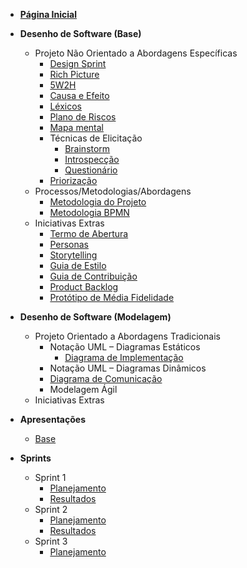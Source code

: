 -   [**Página Inicial**](/)

-   **Desenho de Software (Base)**

    -   Projeto Não Orientado a Abordagens Específicas
        -   [Design Sprint](./pages/base/designSprint.md)
        -   [Rich Picture](./pages/base/richPicture.md)
        -   [5W2H](./pages/base/5w2h.md)
        -   [Causa e Efeito](./pages/base/causaEefeito.md)
        -   [Léxicos](./pages/base/lexicos.md)
        -   [Plano de Riscos](./pages/base/planoRisco.md)
        -   [Mapa mental](./pages/base/mapaMental.md)
        -   Técnicas de Elicitação
            -   [Brainstorm](./pages/base/brainstorm.md)
            -   [Introspecção](./pages/base/introspeccao.md)
            -   [Questionário](./pages/base/questionario.md)
        -   [Priorização](./pages/base/moscow.md)
    -   Processos/Metodologias/Abordagens
        -   [Metodologia do Projeto](./pages/base/metodologia-do-projeto.md)
        -   [Metodologia BPMN](./pages/base/BPMN.md)
    -   Iniciativas Extras
        -   [Termo de Abertura](./pages/base/termodeabertura.md)
        -   [Personas](./pages/base/personas.md)
        -   [Storytelling](./pages/base/storyboard.md)
        -   [Guia de Estilo](./pages/base/GuiaEstilo.md)
        -   [Guia de Contribuição](./pages/base/guia-contribuicao.md)
        -   [Product Backlog](./pages/base/backlog.md)
        -   [Protótipo de Média Fidelidade](./pages/base/prototipo.md)


-   **Desenho de Software (Modelagem)**

    -   Projeto Orientado a Abordagens Tradicionais
        -   Notação UML – Diagramas Estáticos
            -   [Diagrama de Implementação](./pages/base/diagramaImplementacao.md)
        <!--    -   [Diagrama de Classes](./pages/base/planoRisco.md)-->
        <!--    -   [Diagrama de Pacotes](./pages/base/planoRisco.md)-->
        <!--    -   [Diagrama de Componentes](./pages/base/planoRisco.md)-->
        -   Notação UML – Diagramas Dinâmicos
        <!--    -   [Diagrama de Sequência](./pages/base/planoRisco.md)-->
        <!--    -   [Diagrama de Atividades](./pages/base/planoRisco.md)-->
        <!--    -   [Diagrama de Estados](./pages/base/planoRisco.md)-->
           -   [Diagrama de Comunicação](./pages/modelagem/diagrama-comunicacao.md)
        -   Modelagem Ágil
        <!--    -   [Product Backlog](./pages/base/planoRisco.md)-->
    -   Iniciativas Extras
        <!-- -   [Prototipo de Alta Fidelidade](./pages/base/planoRisco.md)-->
        <!-- -   [Métricas de Gerenciamento](./pages/base/planoRisco.md)-->
        <!-- -   [Casos de Uso](./pages/base/planoRisco.md)-->
    
-   **Apresentações**
    -   [Base](./pages/Apresentacoes/base.md)
-   **Sprints**
    -   Sprint 1
        -   [Planejamento](./pages/sprints/sprint1/sprint_planning.md)
        -   [Resultados](./pages/sprints/sprint1/sprint_review.md)
    -   Sprint 2
        -   [Planejamento](./pages/sprints/sprint2/sprint_planning.md)
        -   [Resultados](./pages/sprints/sprint2/sprint_review.md)
    -   Sprint 3
        -   [Planejamento](./pages/sprints/sprint3/sprint_planning.md)
<!--    -   [Resultados](./pages/sprints/sprint3/sprint_review.md)
    -   Sprint 4
        -   [Planejamento](./pages/sprints/sprint4/sprint_planning.md)
        -   [Resultados](./pages/sprints/sprint4/sprint_review.md)
    -   Sprint 5
        -   [Planejamento](./pages/sprints/sprint5/sprint_planning.md)
        -   [Resultados](./pages/sprints/sprint5/sprint_review.md)
    -   Sprint 6
        -   [Planejamento](./pages/sprints/sprint6/sprint_planning.md)
        -   [Resultados](./pages/sprints/sprint6/sprint_review.md)
    -   Sprint 7
        -   [Planejamento](./pages/sprints/sprint7/sprint_planning.md)
        -   [Resultados](./pages/sprints/sprint7/sprint_review.md)
    -   Sprint 8
        -   [Planejamento](./pages/sprints/sprint8/sprint_planning.md)
        -   [Resultados](./pages/sprints/sprint8/sprint_review.md)
    -   Sprint 9
        -   [Planejamento](./pages/sprints/sprint9/sprint_planning.md)
        -   [Resultados](./pages/sprints/sprint9/sprint_review.md)
    -   Sprint 10
        -   [Planejamento](./pages/sprints/sprint10/sprint_planning.md)
        -   [Resultados](./pages/sprints/sprint10/sprint_review.md)
    -   Sprint 11
        -   [Planejamento](./pages/sprints/sprint11/sprint_planning.md)
        -   [Resultados](./pages/sprints/sprint11/sprint_review.md)
    -   Sprint 12
        -   [Planejamento](./pages/sprints/sprint12/sprint_planning.md)
        -   [Resultados](./pages/sprints/sprint12/sprint_review.md)

<<<<<<< HEAD
<!-- -   **Desenho de Software (Padrões de Projeto)**
=======

-   **Desenho de Software (Padrões de Projeto)**
>>>>>>> c983c00261953bb9876db6b061d4a72a061a6de2

    -   [GRASP](./pages/base/planoRisco.md)
    -   GOFs
        -   [Criacionais](./pages/base/planoRisco.md)
        -   [Estruturais](./pages/base/planoRisco.md)
        -   [Emergentes](./pages/base/planoRisco.md)
    -   [Emergentes](./pages/base/planoRisco.md)
    -   Iniciativas Extras
        -   [EXTRA](./pages/base/planoRisco.md)

-   **Arquitetura de Software & Reutilização**

    -   [Documento de Arquitetura](./pages/base/planoRisco.md)
    -   [Reutilização de Software](./pages/base/planoRisco.md)
    -   Iniciativa Extras
        -   [EXTRA](./pages/base/planoRisco.md) -->
